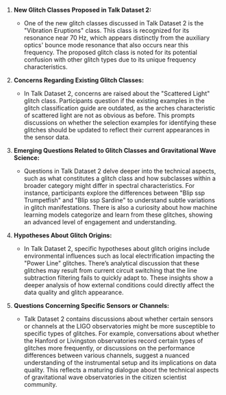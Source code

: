 1. **New Glitch Classes Proposed in Talk Dataset 2:**
   - One of the new glitch classes discussed in Talk Dataset 2 is the "Vibration Eruptions" class. This class is recognized for its resonance near 70 Hz, which appears distinctly from the auxiliary optics' bounce mode resonance that also occurs near this frequency. The proposed glitch class is noted for its potential confusion with other glitch types due to its unique frequency characteristics. 

2. **Concerns Regarding Existing Glitch Classes:**
   - In Talk Dataset 2, concerns are raised about the "Scattered Light" glitch class. Participants question if the existing examples in the glitch classification guide are outdated, as the arches characteristic of scattered light are not as obvious as before. This prompts discussions on whether the selection examples for identifying these glitches should be updated to reflect their current appearances in the sensor data.

3. **Emerging Questions Related to Glitch Classes and Gravitational Wave Science:**
   - Questions in Talk Dataset 2 delve deeper into the technical aspects, such as what constitutes a glitch class and how subclasses within a broader category might differ in spectral characteristics. For instance, participants explore the differences between "Blip ssp Trumpetfish" and "Blip ssp Sardine" to understand subtle variations in glitch manifestations. There is also a curiosity about how machine learning models categorize and learn from these glitches, showing an advanced level of engagement and understanding.

4. **Hypotheses About Glitch Origins:**
   - In Talk Dataset 2, specific hypotheses about glitch origins include environmental influences such as local electrification impacting the "Power Line" glitches. There’s analytical discussion that these glitches may result from current circuit switching that the line subtraction filtering fails to quickly adapt to. These insights show a deeper analysis of how external conditions could directly affect the data quality and glitch appearance.

5. **Questions Concerning Specific Sensors or Channels:**
   - Talk Dataset 2 contains discussions about whether certain sensors or channels at the LIGO observatories might be more susceptible to specific types of glitches. For example, conversations about whether the Hanford or Livingston observatories record certain types of glitches more frequently, or discussions on the performance differences between various channels, suggest a nuanced understanding of the instrumental setup and its implications on data quality. This reflects a maturing dialogue about the technical aspects of gravitational wave observatories in the citizen scientist community.